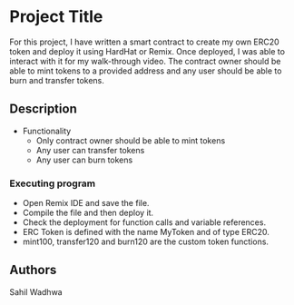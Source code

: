 # Project Title

For this project, I have written a smart contract to create my own ERC20 token and deploy it using HardHat or Remix. Once deployed, I was able to interact with it for my walk-through video. The contract owner should be able to mint tokens to a provided address and any user should be able to burn and transfer tokens.

## Description

* Functionality<br/>
  * Only contract owner should be able to mint tokens<br/>
  * Any user can transfer tokens<br/>
  * Any user can burn tokens<br/>

### Executing program

* Open Remix IDE and save the file.
* Compile the file and then deploy it.
* Check the deployment for function calls and variable references.
* ERC Token is defined with the name MyToken and of type ERC20.
* mint100, transfer120 and burn120 are the custom token functions.

## Authors

Sahil Wadhwa
